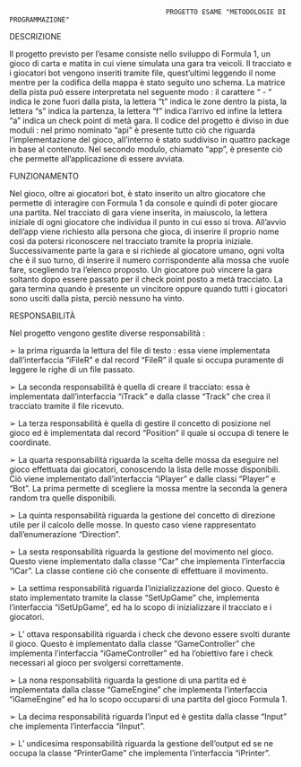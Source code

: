                                            PROGETTO ESAME "METODOLOGIE DI PROGRAMMAZIONE"

DESCRIZIONE

Il progetto previsto per l’esame consiste nello sviluppo di Formula 1, un gioco di carta e matita in cui viene simulata una gara tra veicoli. Il tracciato e i giocatori bot vengono inseriti tramite file, quest’ultimi leggendo il nome mentre per la codifica della mappa è stato seguito uno schema. La matrice della pista può essere interpretata nel seguente modo : il carattere “ - ” indica le zone fuori dalla pista, la lettera “t” indica le zone dentro la pista, la lettera “s” indica la partenza, la lettera “f” indica l’arrivo ed infine la lettera “a” indica un check point di metà gara.
Il codice del progetto è diviso in due moduli : nel primo nominato “api” è presente tutto ciò che riguarda l’implementazione del gioco, all’interno è stato suddiviso in quattro package in base al contenuto. Nel secondo modulo, chiamato “app”, è presente ciò che permette all’applicazione di essere avviata.

FUNZIONAMENTO

Nel gioco, oltre ai giocatori bot, è stato inserito un altro giocatore che permette di interagire con Formula 1 da console e quindi di poter giocare una partita. Nel tracciato di gara viene inserita, in maiuscolo, la lettera iniziale di ogni giocatore che individua il punto in cui esso si trova.
All’avvio dell’app viene richiesto alla persona che gioca, di inserire il proprio nome così da potersi riconoscere nel tracciato tramite la propria iniziale. Successivamente parte la gara e si richiede al giocatore umano, ogni volta che è il suo turno, di inserire il numero corrispondente alla mossa che vuole fare, scegliendo tra l’elenco proposto. Un giocatore può vincere la gara soltanto dopo essere passato per il check point posto a metà tracciato. La gara termina quando è presente un vincitore oppure quando tutti i giocatori sono usciti dalla pista, perciò nessuno ha vinto.

RESPONSABILITÀ

Nel progetto vengono gestite diverse responsabilità :

➢ la prima riguarda la lettura del file di testo : essa viene implementata dall’interfaccia “iFileR” e dal record “FileR” il quale si occupa puramente di leggere le righe di un file passato.

➢ La seconda responsabilità è quella di creare il tracciato: essa è implementata dall’interfaccia “iTrack” e dalla classe “Track” che crea il tracciato tramite il file ricevuto.

➢ La terza responsabilità è quella di gestire il concetto di posizione nel gioco ed è implementata dal record “Position” il quale si occupa di tenere le coordinate.

➢ La quarta responsabilità riguarda la scelta delle mossa da eseguire nel gioco effettuata dai giocatori, conoscendo la lista delle mosse disponibili. Ciò viene implementato
  dall’interfaccia “iPlayer” e dalle classi “Player” e “Bot”.
  La prima permette di scegliere la mossa mentre la seconda la genera random tra quelle disponibili.

➢ La quinta responsabilità riguarda la gestione del concetto di direzione utile per il calcolo delle mosse. In questo caso viene rappresentato dall’enumerazione “Direction”.

➢ La sesta responsabilità riguarda la gestione del movimento nel gioco. Questo viene implementato dalla classe “Car” che implementa l’interfaccia “iCar”. La classe contiene ciò che consente di effettuare il movimento.

➢ La settima responsabilità riguarda l’inizializzazione del gioco. Questo è stato implementato tramite la classe “SetUpGame” che, implementa l’interfaccia “iSetUpGame”, ed ha lo scopo di inizializzare il tracciato e i giocatori.

➢ L’ ottava responsabilità riguarda i check che devono essere svolti durante il gioco. Questo è implementato dalla classe “GameController” che implementa l’interfaccia “iGameController” ed ha l’obiettivo fare i check necessari al gioco per svolgersi correttamente.

➢ La nona responsabilità riguarda la gestione di una partita ed è implementata dalla classe “GameEngine” che implementa l’interfaccia “iGameEngine” ed ha lo scopo occuparsi di una partita del gioco Formula 1.

➢ La decima responsabilità riguarda l’input ed è gestita dalla classe “Input” che implementa l’interfaccia “iInput”.

➢ L’ undicesima responsabilità riguarda la gestione dell’output ed se ne occupa la classe “PrinterGame” che implementa l’interfaccia “iPrinter”.
